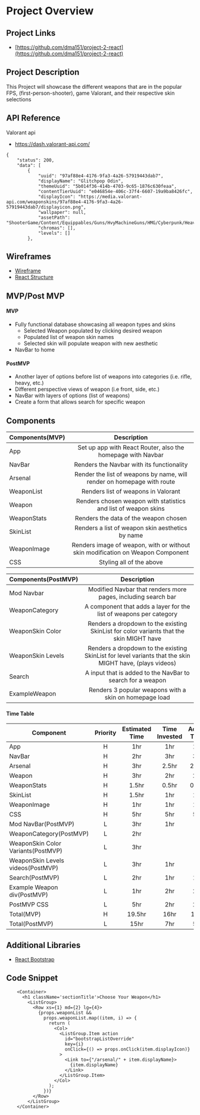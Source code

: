 # Project Overview
## Project Links
- [https://github.com/dma151/project-2-react](https://github.com/dma151/project-2-react)
## Project Description

This Project will showcase the different weapons that are in the popular 
FPS, (first-person-shooter), game Valorant, and their respective skin selections

## API Reference

Valorant api
- https://dash.valorant-api.com/

```
{
    "status": 200,
    "data": [
        {
            "uuid": "97af88e4-4176-9fa3-4a26-57919443dab7",
            "displayName": "Glitchpop Odin",
            "themeUuid": "5b014f36-414b-4703-9c65-1876c630feaa",
            "contentTierUuid": "e046854e-406c-37f4-6607-19a9ba8426fc",
            "displayIcon": "https://media.valorant-api.com/weaponskins/97af88e4-4176-9fa3-4a26-57919443dab7/displayicon.png",
            "wallpaper": null,
            "assetPath": "ShooterGame/Content/Equippables/Guns/HvyMachineGuns/HMG/Cyberpunk/HeavyMachineGun_Cyberpunk_PrimaryAsset",
            "chromas": [],
            "levels": []
        },
```

## Wireframes

- [Wireframe](https://images.unsplash.com/photo-1635465473812-1efcfb5ad17d?ixid=MnwxMjA3fDB8MHxwaG90by1wYWdlfHx8fGVufDB8fHx8&ixlib=rb-1.2.1&auto=format&fit=crop&w=1348&q=80)
- [React Structure](https://wireframepro.mockflow.com/view/react-structure)

## MVP/Post MVP
#### MVP

- Fully functional database showcasing all weapon types and skins
    - Selected Weapon populated by clicking desired weapon
    - Populated list of weapon skin names
    - Selected skin will populate weapon with new aesthetic
- NavBar to home

#### PostMVP

- Another layer of options before list of weapons into categories (i.e. rifle, heavy, etc.)
- Different perspective views of weapon (i.e front, side, etc.)
- NavBar with layers of options (list of weapons)
- Create a form that allows search for specific weapon

## Components

| Components(MVP) | Description |
| --- | :---: |
| App | Set up app with React Router, also the homepage with Navbar |
| NavBar | Renders the Navbar with its functionality |
| Arsenal | Render the list of weapons by name, will render on homepage with route |
| WeaponList| Renders list of weapons in Valorant |
| Weapon | Renders chosen weapon with statistics and list of weapon skins |
| WeaponStats | Renders the data of the weapon chosen |
| SkinList | Renders a list of weapon skin aesthetics by name |
| WeaponImage | Renders image of weapon, with or without skin modification on Weapon Component |
| CSS | Styling all of the above |


| Components(PostMVP) | Description |
| --- | :---: |
| Mod Navbar| Modified Navbar that renders more pages, including search bar |
| WeaponCategory | A component that adds a layer for the list of weapons per category |
| WeaponSkin Color | Renders a dropdown to the existing SkinList for color variants that the skin MIGHT have |
| WeaponSkin Levels | Renders a dropdown to the existing SkinList for level variants that the skin MIGHT have, (plays videos) |
| Search | A input that is added to the NavBar to search for a weapon |
| ExampleWeapon | Renders 3 popular weapons with a skin on homepage load |


#### Time Table

| Component | Priority | Estimated Time | Time Invested | Actual Time |
| --- | :---: | :---: | :---: | :---: |
| App | H | 1hr | 1hr | 1hr |
| NavBar | H | 2hr | 3hr | 3hr |
| Arsenal | H | 3hr | 2.5hr | 2.5hr |
| Weapon | H | 3hr | 2hr | 2hr |
| WeaponStats | H | 1.5hr | 0.5hr | 0.5hr |
| SkinList | H | 1.5hr | 1hr | 1hr |
| WeaponImage | H | 1hr | 1hr | 1hr |
| CSS | H | 5hr | 5hr | 5hr |
| Mod NavBar(PostMVP) | L | 3hr | 1hr | |
| WeaponCategory(PostMVP) | L | 2hr | | |
| WeaponSkin Color Variants(PostMVP) | L | 3hr | | |
| WeaponSkin Levels videos(PostMVP) | L | 3hr | 1hr | |
| Search(PostMVP) | L | 2hr | 1hr | 1hr |
| Example Weapon div(PostMVP) | L | 1hr | 2hr | 2hr |
| PostMVP CSS | L | 5hr | 2hr | 2hr |
| Total(MVP) | H | 19.5hr | 16hr | 16hr |
| Total(PostMVP) | L | 15hr | 7hr | 5hr |


## Additional Libraries

- [React Bootstrap](https://react-bootstrap.netlify.app/)

## Code Snippet

```
    <Container>
      <h1 className='sectionTitle'>Choose Your Weapon</h1>
        <ListGroup>
          <Row xs={1} md={2} lg={4}>
            {props.weaponList &&
              props.weaponList.map((item, i) => {
                return (
                  <Col>
                    <ListGroup.Item action
                      id="bootstrapListOverride"
                      key={i}
                      onClick={() => props.onClick(item.displayIcon)}
                    >
                      <Link to={"/arsenal/" + item.displayName}>
                        {item.displayName}
                      </Link>
                    </ListGroup.Item>
                  </Col>
                );
              })}
          </Row>
        </ListGroup>
    </Container>
```